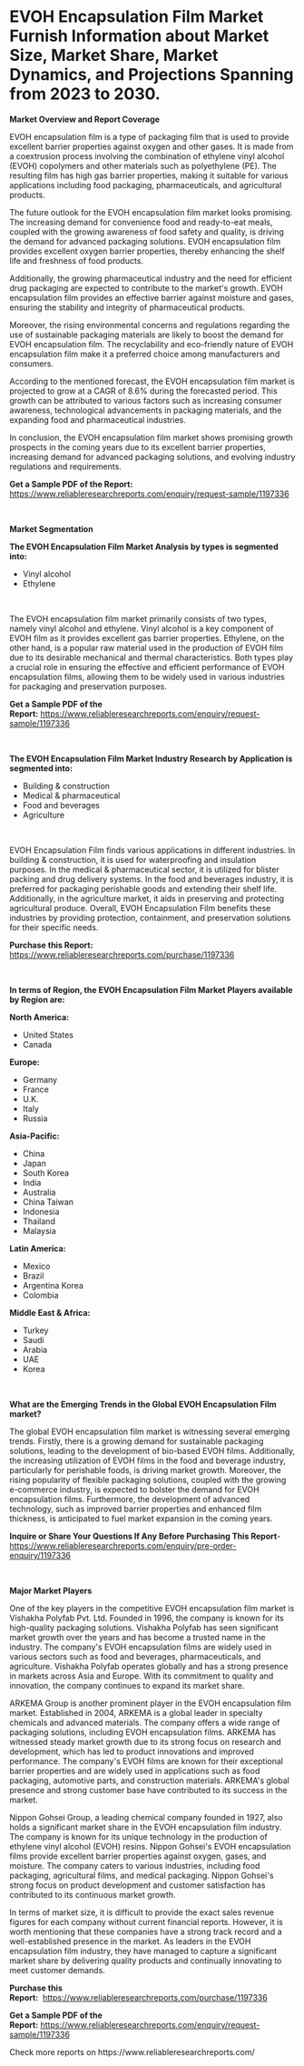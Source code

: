 <p><h1>EVOH Encapsulation Film Market Furnish Information about Market Size, Market Share, Market Dynamics, and Projections Spanning from 2023 to 2030.</h1></p><p><strong>Market Overview and Report Coverage</strong></p>
<p><p>EVOH encapsulation film is a type of packaging film that is used to provide excellent barrier properties against oxygen and other gases. It is made from a coextrusion process involving the combination of ethylene vinyl alcohol (EVOH) copolymers and other materials such as polyethylene (PE). The resulting film has high gas barrier properties, making it suitable for various applications including food packaging, pharmaceuticals, and agricultural products.</p><p>The future outlook for the EVOH encapsulation film market looks promising. The increasing demand for convenience food and ready-to-eat meals, coupled with the growing awareness of food safety and quality, is driving the demand for advanced packaging solutions. EVOH encapsulation film provides excellent oxygen barrier properties, thereby enhancing the shelf life and freshness of food products.</p><p>Additionally, the growing pharmaceutical industry and the need for efficient drug packaging are expected to contribute to the market's growth. EVOH encapsulation film provides an effective barrier against moisture and gases, ensuring the stability and integrity of pharmaceutical products.</p><p>Moreover, the rising environmental concerns and regulations regarding the use of sustainable packaging materials are likely to boost the demand for EVOH encapsulation film. The recyclability and eco-friendly nature of EVOH encapsulation film make it a preferred choice among manufacturers and consumers.</p><p>According to the mentioned forecast, the EVOH encapsulation film market is projected to grow at a CAGR of 8.6% during the forecasted period. This growth can be attributed to various factors such as increasing consumer awareness, technological advancements in packaging materials, and the expanding food and pharmaceutical industries.</p><p>In conclusion, the EVOH encapsulation film market shows promising growth prospects in the coming years due to its excellent barrier properties, increasing demand for advanced packaging solutions, and evolving industry regulations and requirements.</p></p>
<p><strong>Get a Sample PDF of the Report:</strong> <a href="https://www.reliableresearchreports.com/enquiry/request-sample/1197336">https://www.reliableresearchreports.com/enquiry/request-sample/1197336</a></p>
<p>&nbsp;</p>
<p><strong>Market Segmentation</strong></p>
<p><strong>The EVOH Encapsulation Film Market Analysis by types is segmented into:</strong></p>
<p><ul><li>Vinyl alcohol</li><li>Ethylene</li></ul></p>
<p>&nbsp;</p>
<p><p>The EVOH encapsulation film market primarily consists of two types, namely vinyl alcohol and ethylene. Vinyl alcohol is a key component of EVOH film as it provides excellent gas barrier properties. Ethylene, on the other hand, is a popular raw material used in the production of EVOH film due to its desirable mechanical and thermal characteristics. Both types play a crucial role in ensuring the effective and efficient performance of EVOH encapsulation films, allowing them to be widely used in various industries for packaging and preservation purposes.</p></p>
<p><strong>Get a Sample PDF of the Report:</strong>&nbsp;<a href="https://www.reliableresearchreports.com/enquiry/request-sample/1197336">https://www.reliableresearchreports.com/enquiry/request-sample/1197336</a></p>
<p>&nbsp;</p>
<p><strong>The EVOH Encapsulation Film Market Industry Research by Application is segmented into:</strong></p>
<p><ul><li>Building & construction</li><li>Medical & pharmaceutical</li><li>Food and beverages</li><li>Agriculture</li></ul></p>
<p>&nbsp;</p>
<p><p>EVOH Encapsulation Film finds various applications in different industries. In building & construction, it is used for waterproofing and insulation purposes. In the medical & pharmaceutical sector, it is utilized for blister packing and drug delivery systems. In the food and beverages industry, it is preferred for packaging perishable goods and extending their shelf life. Additionally, in the agriculture market, it aids in preserving and protecting agricultural produce. Overall, EVOH Encapsulation Film benefits these industries by providing protection, containment, and preservation solutions for their specific needs.</p></p>
<p><strong>Purchase this Report:</strong>&nbsp; <a href="https://www.reliableresearchreports.com/purchase/1197336">https://www.reliableresearchreports.com/purchase/1197336</a></p>
<p>&nbsp;</p>
<p><strong>In terms of Region, the EVOH Encapsulation Film Market Players available by Region are:</strong></p>
<p>
    <p> <strong> North America: </strong>
        <ul>
            <li>United States</li>
            <li>Canada</li>
        </ul>
        </p> 
    <p> <strong> Europe: </strong>
        <ul>
            <li>Germany</li>
            <li>France</li>
            <li>U.K.</li>
            <li>Italy</li>
            <li>Russia</li>
        </ul>
        </p> 
    <p> <strong> Asia-Pacific: </strong>
        <ul>
            <li>China</li>
            <li>Japan</li>
            <li>South Korea</li>
            <li>India</li>
            <li>Australia</li>
            <li>China Taiwan</li>
            <li>Indonesia</li>
            <li>Thailand</li>
            <li>Malaysia</li>
        </ul>
        </p> 
    <p> <strong> Latin America: </strong>
        <ul>
            <li>Mexico</li>
            <li>Brazil</li>
            <li>Argentina Korea</li>
            <li>Colombia</li>
        </ul>
        </p> 
    <p> <strong> Middle East & Africa: </strong>
        <ul>
            <li>Turkey</li>
            <li>Saudi</li>
            <li>Arabia</li>
            <li>UAE</li>
            <li>Korea</li>
        </ul>
    </p>
    </p>
<p>&nbsp;</p>
<p><strong>What are the Emerging Trends in the Global EVOH Encapsulation Film market?</strong></p>
<p><p>The global EVOH encapsulation film market is witnessing several emerging trends. Firstly, there is a growing demand for sustainable packaging solutions, leading to the development of bio-based EVOH films. Additionally, the increasing utilization of EVOH films in the food and beverage industry, particularly for perishable foods, is driving market growth. Moreover, the rising popularity of flexible packaging solutions, coupled with the growing e-commerce industry, is expected to bolster the demand for EVOH encapsulation films. Furthermore, the development of advanced technology, such as improved barrier properties and enhanced film thickness, is anticipated to fuel market expansion in the coming years.</p></p>
<p><strong>Inquire or Share Your Questions If Any Before Purchasing This Report</strong>- <a href="https://www.reliableresearchreports.com/enquiry/pre-order-enquiry/1197336">https://www.reliableresearchreports.com/enquiry/pre-order-enquiry/1197336</a></p>
<p>&nbsp;</p>
<p><strong>Major Market Players</strong></p>
<p><p>One of the key players in the competitive EVOH encapsulation film market is Vishakha Polyfab Pvt. Ltd. Founded in 1996, the company is known for its high-quality packaging solutions. Vishakha Polyfab has seen significant market growth over the years and has become a trusted name in the industry. The company's EVOH encapsulation films are widely used in various sectors such as food and beverages, pharmaceuticals, and agriculture. Vishakha Polyfab operates globally and has a strong presence in markets across Asia and Europe. With its commitment to quality and innovation, the company continues to expand its market share.</p><p>ARKEMA Group is another prominent player in the EVOH encapsulation film market. Established in 2004, ARKEMA is a global leader in specialty chemicals and advanced materials. The company offers a wide range of packaging solutions, including EVOH encapsulation films. ARKEMA has witnessed steady market growth due to its strong focus on research and development, which has led to product innovations and improved performance. The company's EVOH films are known for their exceptional barrier properties and are widely used in applications such as food packaging, automotive parts, and construction materials. ARKEMA's global presence and strong customer base have contributed to its success in the market.</p><p>Nippon Gohsei Group, a leading chemical company founded in 1927, also holds a significant market share in the EVOH encapsulation film industry. The company is known for its unique technology in the production of ethylene vinyl alcohol (EVOH) resins. Nippon Gohsei's EVOH encapsulation films provide excellent barrier properties against oxygen, gases, and moisture. The company caters to various industries, including food packaging, agricultural films, and medical packaging. Nippon Gohsei's strong focus on product development and customer satisfaction has contributed to its continuous market growth.</p><p>In terms of market size, it is difficult to provide the exact sales revenue figures for each company without current financial reports. However, it is worth mentioning that these companies have a strong track record and a well-established presence in the market. As leaders in the EVOH encapsulation film industry, they have managed to capture a significant market share by delivering quality products and continually innovating to meet customer demands.</p></p>
<p><strong>Purchase this Report:</strong>&nbsp;&nbsp;<a href="https://www.reliableresearchreports.com/purchase/1197336">https://www.reliableresearchreports.com/purchase/1197336</a></p>
<p></p>
<p><strong>Get a Sample PDF of the Report:</strong>&nbsp;<a href="https://www.reliableresearchreports.com/enquiry/request-sample/1197336">https://www.reliableresearchreports.com/enquiry/request-sample/1197336</a></p>
<p>Check more reports on https://www.reliableresearchreports.com/</p>